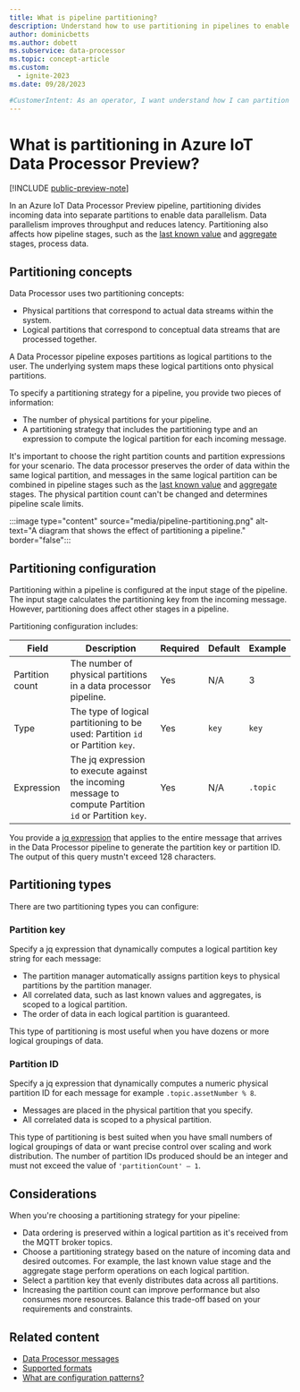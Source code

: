 ```yaml
---
title: What is pipeline partitioning?
description: Understand how to use partitioning in pipelines to enable parallelism. Partitioning can improve throughput and reduce latency
author: dominicbetts
ms.author: dobett
ms.subservice: data-processor
ms.topic: concept-article
ms.custom:
  - ignite-2023
ms.date: 09/28/2023

#CustomerIntent: As an operator, I want understand how I can partition my data into multiple pipeline instances so that I can improve throughput and reduce latency.
---
```


# What is partitioning in Azure IoT Data Processor Preview?

[!INCLUDE [public-preview-note](../includes/public-preview-note.md)]

In an Azure IoT Data Processor Preview pipeline, partitioning divides incoming data into separate partitions to enable data parallelism. Data parallelism improves throughput and reduces latency. Partitioning also affects how pipeline stages, such as the [last known value](howto-configure-lkv-stage.md) and [aggregate](howto-configure-aggregate-stage.md) stages, process data.


## Partitioning concepts

Data Processor uses two partitioning concepts:

- Physical partitions that correspond to actual data streams within the system.
- Logical partitions that correspond to conceptual data streams that are processed together.

A Data Processor pipeline exposes partitions as logical partitions to the user. The underlying system maps these logical partitions onto physical partitions.

To specify a partitioning strategy for a pipeline, you provide two pieces of information:

- The number of physical partitions for your pipeline.
- A partitioning strategy that includes the partitioning type and an expression to compute the logical partition for each incoming message.

It's important to choose the right partition counts and partition expressions for your scenario. The data processor preserves the order of data within the same logical partition, and messages in the same logical partition can be combined in pipeline stages such as the [last known value](howto-configure-lkv-stage.md) and [aggregate](howto-configure-aggregate-stage.md) stages. The physical partition count can't be changed and determines pipeline scale limits.

:::image type="content" source="media/pipeline-partitioning.png" alt-text="A diagram that shows the effect of partitioning a pipeline." border="false":::

## Partitioning configuration

Partitioning within a pipeline is configured at the input stage of the pipeline. The input stage calculates the partitioning key from the incoming message. However, partitioning does affect other stages in a pipeline.

Partitioning configuration includes:

| Field | Description | Required | Default | Example |
| ----- | ----------- | -------- | ------- | ------- |
| Partition count | The number of physical partitions in a data processor pipeline. | Yes | N/A | 3 |
| Type | The type of logical partitioning to be used: Partition `id` or Partition `key`. | Yes | `key` | `key` |
| Expression | The jq expression to execute against the incoming message to compute Partition `id` or Partition `key`. | Yes | N/A | `.topic` |

You provide a [jq expression](concept-jq-expression.md) that applies to the entire message that arrives in the Data Processor pipeline to generate the partition key or partition ID. The output of this query mustn't exceed 128 characters.

## Partitioning types

There are two partitioning types you can configure:

### Partition key

Specify a jq expression that dynamically computes a logical partition key string for each message:

- The partition manager automatically assigns partition keys to physical partitions by the partition manager.
- All correlated data, such as last known values and aggregates, is scoped to a logical partition.
- The order of data in each logical partition is guaranteed.

This type of partitioning is most useful when you have dozens or more logical groupings of data.

### Partition ID

Specify a jq expression that dynamically computes a numeric physical partition ID for each message for example `.topic.assetNumber % 8`.

- Messages are placed in the physical partition that you specify.
- All correlated data is scoped to a physical partition.

This type of partitioning is best suited when you have small numbers of logical groupings of data or want precise control over scaling and work distribution. The number of partition IDs produced should be an integer and must not exceed the value of `'partitionCount' – 1`.

## Considerations

When you're choosing a partitioning strategy for your pipeline:

- Data ordering is preserved within a logical partition as it's received from the MQTT broker topics.
- Choose a partitioning strategy based on the nature of incoming data and desired outcomes. For example, the last known value stage and the aggregate stage perform operations on each logical partition.
- Select a partition key that evenly distributes data across all partitions.
- Increasing the partition count can improve performance but also consumes more resources. Balance this trade-off based on your requirements and constraints.

## Related content

- [Data Processor messages](concept-message-structure.md)
- [Supported formats](concept-supported-formats.md)
- [What are configuration patterns?](concept-configuration-patterns.md)
